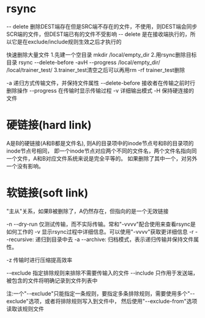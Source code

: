 
# rsync
-- delete 删除DEST端存在但是SRC端不存在的文件，不使用，则DEST端会同步SCR端的文件，但DEST端已有的文件不受影响
-- delete 是在接收端执行的，所以它是在exclude/include规则生效之后才执行的


快速删除大量文件
1.先建一个空目录 mkdir /local/empty_dir
2.用rsync删除目标目录 rsync --delete-before -avH --progress /local/empty_dir/ /local/trainer_test/
3.trainer_test清空之后可以再用rm -rf trainer_test删除

-a 递归方式传输文件，并保持文件属性
--delete-before 接收者在传输之前时行删除操作
--progress 在传输时显示传输过程
-v 详细输出模式
-H 保持硬连接的文件

# 硬链接(hard link)
A是B的硬链接(A和B都是文件名), 则A的目录项中的inode节点号和B的目录项的inode节点号相同，
即一个inode节点对应两个不同的文件名，两个文件名指向同一个文件，A和B对应文件系统来说是完全平等的。
如果删除了其中一个，对另外一个没有影响。

# 软链接(soft link)
"主从"关系，如果B被删除了，A仍然存在，但指向的是一个无效链接


-n --dry-run 仅测试传输，而不实际传输。常和"-vvvv"配合使用来查看rsync是如何工作的
-v 显示rsync过程中详细信息。可以使用"-vvvv"获取更详细信息
-r --recursive: 递归到目录中去
-a --archive: 归档模式，表示递归传输并保持文件属性。

-z 传输时进行压缩提高效率

--exclude 指定排除规则来排除不需要传输入的文件
--include 只作用于发送端，被包含的文件将明确记录到文件列表中

注:一个"--exclude"只能指定一条规则，要指定多条排除规则，需要使用多个"--exclude"选项，或者将排除规则写入到文件中，
然后使用"--exclude-from"选项读取该规则文件
























